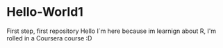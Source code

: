 # Hello-World1
First step, first repository
Hello
I´m here because im learnign about R, I'm rolled in a Coursera course :D
